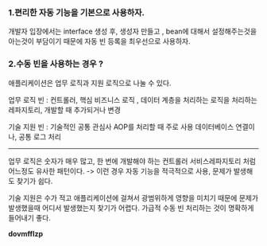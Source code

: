 
### 1.편리한 자동 기능을 기본으로 사용하자.

개발자 입장에서는 interface 생성 후, 생성자 만들고 , bean에 대해서 설정해주는것을 아는것이 부담이기 때문에  자동 빈 등록을 최우선으로 사용하자.


### 2.수동 빈을 사용하는 경우 ?

애플리케이션은 업무 로직과 지원 로직으로 나눌 수 있다.

업무 로직 빈 : 컨트롤러, 핵심 비즈니스 로직 , 데이터 계층을 처리하는 로직을 처리하는 레파지토리, 개발할 때 추가되거나 변경

기술 지원 빈 : 기술적인 공통 관심사 AOP를 처리할 때 주로 사용
데이터베이스 연결이나, 공통 로그 처리

---

업무 로직은 숫자가 매우 많고, 한 번에 개발해야 하는 컨트롤러 서비스레파지토리 처럼 어느정도 유사한 패턴이다. -> 이런 경우 자동 기능을 적극적으로 사용, 문제가 발생해도 찾기가 쉽다.

기술 지원은 수가 적고 애플리케이션에 걸쳐서 광범위하게 영향을 미치기 때문에 문제가 발생했을때 어디서 발생했는지 찾기가 어렵다.
가급적 수동 빈 처리하는 것이 명확하게 들어내기 좋다.

**dovmfflzp**


